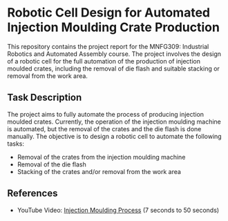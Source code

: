 # Robotic Cell Design for Automated Injection Moulding Crate Production

This repository contains the project report for the MNFG309: Industrial Robotics and Automated Assembly course. The project involves the design of a robotic cell for the full automation of the production of injection moulded crates, including the removal of die flash and suitable stacking or removal from the work area.


## Task Description

The project aims to fully automate the process of producing injection moulded crates. Currently, the operation of the injection moulding machine is automated, but the removal of the crates and the die flash is done manually. The objective is to design a robotic cell to automate the following tasks:
- Removal of the crates from the injection moulding machine
- Removal of the die flash
- Stacking of the crates and/or removal from the work area

## References

- YouTube Video: [Injection Moulding Process](https://www.youtube.com/watch?v=uWTRfoDSRzc) (7 seconds to 50 seconds)
